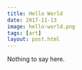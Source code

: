 ```yaml
---
title: Hello World
date: 2017-11-13
image: hello-world.png
tags: [art]
layout: post.html
---
```


Nothing to say here.
